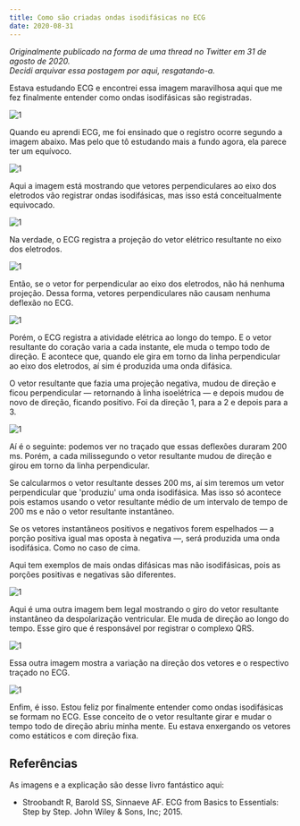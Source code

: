 ```yaml
---
title: Como são criadas ondas isodifásicas no ECG
date: 2020-08-31
---
```


_Originalmente publicado na forma de uma thread no Twitter em 31 de agosto de 2020.\
Decidi arquivar essa postagem por aqui, resgatando-a._

Estava estudando ECG e encontrei essa imagem maravilhosa aqui que me fez finalmente entender como ondas isodifásicas são registradas.

![1](/assets/img/medicina/ecg1.png)

Quando eu aprendi ECG, me foi ensinado que o registro ocorre segundo a imagem abaixo. Mas pelo que tô estudando mais a fundo agora, ela parece ter um equívoco.

![1](/assets/img/medicina/ecg2.png)

Aqui a imagem está mostrando que vetores perpendiculares ao eixo dos eletrodos vão registrar ondas isodifásicas, mas isso está conceitualmente equivocado.

![1](/assets/img/medicina/ecg3.png)

Na verdade, o ECG registra a projeção do vetor elétrico resultante no eixo dos eletrodos.

![1](/assets/img/medicina/ecg4.png)

Então, se o vetor for perpendicular ao eixo dos eletrodos, não há nenhuma projeção. Dessa forma, vetores perpendiculares não causam nenhuma deflexão no ECG.

![1](/assets/img/medicina/ecg5.png)

Porém, o ECG registra a atividade elétrica ao longo do tempo. E o vetor resultante do coração varia a cada instante, ele muda o tempo todo de direção. E acontece que, quando ele gira em torno da linha perpendicular ao eixo dos eletrodos, aí sim é produzida uma onda difásica.

O vetor resultante que fazia uma projeção negativa, mudou de direção e ficou perpendicular — retornando à linha isoelétrica — e depois mudou de novo de direção, ficando positivo. Foi da direção 1, para a 2 e depois para a 3.

![1](/assets/img/medicina/ecg6.png)

Aí é o seguinte: podemos ver no traçado que essas deflexões duraram 200 ms. Porém, a cada milissegundo o vetor resultante mudou de direção e girou em torno da linha perpendicular.

Se calcularmos o vetor resultante desses 200 ms, aí sim teremos um vetor perpendicular que 'produziu' uma onda isodifásica. Mas isso só acontece pois estamos usando o vetor resultante médio de um intervalo de tempo de 200 ms e não o vetor resultante instantâneo.

Se os vetores instantâneos positivos e negativos forem espelhados — a porção positiva igual mas oposta à negativa —, será produzida uma onda isodifásica. Como no caso de cima.

Aqui tem exemplos de mais ondas difásicas mas não isodifásicas, pois as porções positivas e negativas são diferentes.

![1](/assets/img/medicina/ecg7.png)

Aqui é uma outra imagem bem legal mostrando o giro do vetor resultante instantâneo da despolarização ventricular. Ele muda de direção ao longo do tempo. Esse giro que é responsável por registrar o complexo QRS.

![1](/assets/img/medicina/ecg8.png)

Essa outra imagem mostra a variação na direção dos vetores e o respectivo traçado no ECG.

![1](/assets/img/medicina/ecg9.jpeg)

Enfim, é isso. Estou feliz por finalmente entender como ondas isodifásicas se formam no ECG. Esse conceito de o vetor resultante girar e mudar o tempo todo de direção abriu minha mente. Eu estava enxergando os vetores como estáticos e com direção fixa.

## Referências

As imagens e a explicação são desse livro fantástico aqui:
- Stroobandt R, Barold SS, Sinnaeve AF. ECG from Basics to Essentials: Step by Step. John Wiley & Sons, Inc; 2015.
